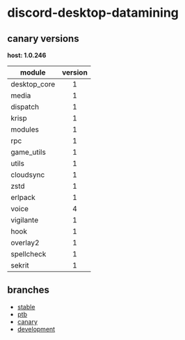 # discord-desktop-datamining

## canary versions

**host: 1.0.246**

| module | version |
| ------ | :-----: |
| desktop_core | 1 |
| media | 1 |
| dispatch | 1 |
| krisp | 1 |
| modules | 1 |
| rpc | 1 |
| game_utils | 1 |
| utils | 1 |
| cloudsync | 1 |
| zstd | 1 |
| erlpack | 1 |
| voice | 4 |
| vigilante | 1 |
| hook | 1 |
| overlay2 | 1 |
| spellcheck | 1 |
| sekrit | 1 |

## branches

- [stable](https://github.com/OpenAsar/discord-desktop-datamining/tree/stable)
- [ptb](https://github.com/OpenAsar/discord-desktop-datamining/tree/ptb)
- [canary](https://github.com/OpenAsar/discord-desktop-datamining/tree/canary)
- [development](https://github.com/OpenAsar/discord-desktop-datamining/tree/development)